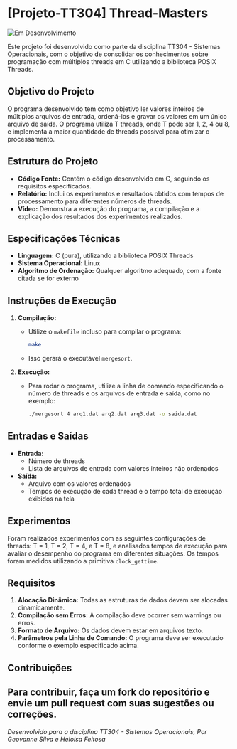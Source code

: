 # [Projeto-TT304] Thread-Masters
![Em Desenvolvimento](https://img.shields.io/badge/status-em%20desenvolvimento-yellow)

Este projeto foi desenvolvido como parte da disciplina TT304 - Sistemas Operacionais, com o objetivo de consolidar os conhecimentos sobre programação com múltiplos threads em C utilizando a biblioteca POSIX Threads.

## Objetivo do Projeto

O programa desenvolvido tem como objetivo ler valores inteiros de múltiplos arquivos de entrada, ordená-los e gravar os valores em um único arquivo de saída. O programa utiliza T threads, onde T pode ser 1, 2, 4 ou 8, e implementa a maior quantidade de threads possível para otimizar o processamento.

## Estrutura do Projeto

- **Código Fonte:** Contém o código desenvolvido em C, seguindo os requisitos especificados.
- **Relatório:** Inclui os experimentos e resultados obtidos com tempos de processamento para diferentes números de threads.
- **Vídeo:** Demonstra a execução do programa, a compilação e a explicação dos resultados dos experimentos realizados.

## Especificações Técnicas

- **Linguagem:** C (pura), utilizando a biblioteca POSIX Threads
- **Sistema Operacional:** Linux
- **Algoritmo de Ordenação:** Qualquer algoritmo adequado, com a fonte citada se for externo

## Instruções de Execução

1. **Compilação:**
   - Utilize o `makefile` incluso para compilar o programa:
     ```bash
     make
     ```
   - Isso gerará o executável `mergesort`.

2. **Execução:**
   - Para rodar o programa, utilize a linha de comando especificando o número de threads e os arquivos de entrada e saída, como no exemplo:
     ```bash
     ./mergesort 4 arq1.dat arq2.dat arq3.dat -o saida.dat
     ```

## Entradas e Saídas

- **Entrada:** 
  - Número de threads
  - Lista de arquivos de entrada com valores inteiros não ordenados
- **Saída:** 
  - Arquivo com os valores ordenados
  - Tempos de execução de cada thread e o tempo total de execução exibidos na tela

## Experimentos

Foram realizados experimentos com as seguintes configurações de threads: T = 1, T = 2, T = 4, e T = 8, e analisados tempos de execução para avaliar o desempenho do programa em diferentes situações. Os tempos foram medidos utilizando a primitiva `clock_gettime`.

## Requisitos

1. **Alocação Dinâmica:** Todas as estruturas de dados devem ser alocadas dinamicamente.
2. **Compilação sem Erros:** A compilação deve ocorrer sem warnings ou erros.
3. **Formato de Arquivo:** Os dados devem estar em arquivos texto.
4. **Parâmetros pela Linha de Comando:** O programa deve ser executado conforme o exemplo especificado acima.

## Contribuições

Para contribuir, faça um fork do repositório e envie um pull request com suas sugestões ou correções.
---

*Desenvolvido para a disciplina TT304 - Sistemas Operacionais, Por Geovanne Silva e Heloisa Feitosa*

